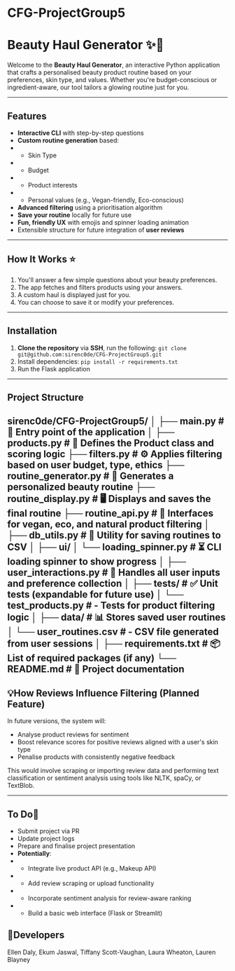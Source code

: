 # CFG-ProjectGroup5
# Beauty Haul Generator ✨💄

Welcome to the **Beauty Haul Generator**, an interactive Python application that crafts a personalised beauty product 
routine based on your preferences, skin type, and values. Whether you're budget-conscious or ingredient-aware, our tool 
tailors a glowing routine just for you.

---

## Features

- **Interactive CLI** with step-by-step questions
- **Custom routine generation** based:
- - Skin Type
- - Budget
- - Product interests
- - Personal values (e.g., Vegan-friendly, Eco-conscious)
- **Advanced filtering** using a prioritisation algorithm
- **Save your routine** locally for future use
- **Fun, friendly UX** with emojis and spinner loading animation
- Extensible structure for future integration of **user reviews**

---

## How It Works ⭐️

1. You'll answer a few simple questions about your beauty preferences.
2. The app fetches and filters products using your answers.
3. A custom haul is displayed just for you.
4. You can choose to save it or modify your preferences.

---

## Installation

1. **Clone the repository** via **SSH**, run the following:
`git clone git@github.com:sirenc0de/CFG-ProjectGroup5.git`
2. Install dependencies:
`pip install -r requirements.txt`
3. Run the Flask application
---
## Project Structure ##

sirenc0de/CFG-ProjectGroup5/
│
├── main.py                        # 🚀 Entry point of the application
│
├── products.py                     # 🧴 Defines the Product class and scoring logic
├── filters.py             # ⚙️ Applies filtering based on user budget, type, ethics
├── routine_generator.py           # 🔄 Generates a personalized beauty routine
├── routine_display.py             # 🖥️ Displays and saves the final routine
├── routine_api.py                 # 🌱 Interfaces for vegan, eco, and natural product filtering
│
├── db_utils.py                    # 💾 Utility for saving routines to CSV
│
├── ui/
│   └── loading_spinner.py         # ⏳ CLI loading spinner to show progress
│
├── user_interactions.py           # 🎯 Handles all user inputs and preference collection
│
├── tests/                          # ✅ Unit tests (expandable for future use)
│   └── test_products.py            #   - Tests for product filtering logic
│
├── data/                          # 📊 Stores saved user routines
│   └── user_routines.csv          #   - CSV file generated from user sessions
│
├── requirements.txt               # 📦 List of required packages (if any)
└── README.md                      # 📝 Project documentation
---

## 💡How Reviews Influence Filtering (Planned Feature) ##

In future versions, the system will:
- Analyse product reviews for sentiment
- Boost relevance scores for positive reviews aligned with a user's skin type
- Penalise products with consistently negative feedback

This would involve scraping or importing review data and performing text classification or sentiment analysis using tools like NLTK, spaCy, or TextBlob. 

---

## To Do📌

- Submit project via PR
- Update project logs
- Prepare and finalise project presentation
- **Potentially**: 
- - Integrate live product API (e.g., Makeup API)
- - Add review scraping or upload functionality 
- - Incorporate sentiment analysis for review-aware ranking
- - Build a basic web interface (Flask or Streamlit)

## 🔬Developers

Ellen Daly,
Ekum Jaswal,
Tiffany Scott-Vaughan,
Laura Wheaton,
Lauren Blayney


